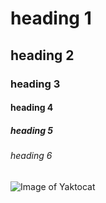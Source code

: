 # heading 1
## heading 2
### heading 3
#### heading 4
##### heading 5
###### heading 6





![Image of Yaktocat](https://octodex.github.com/images/yaktocat.png)
